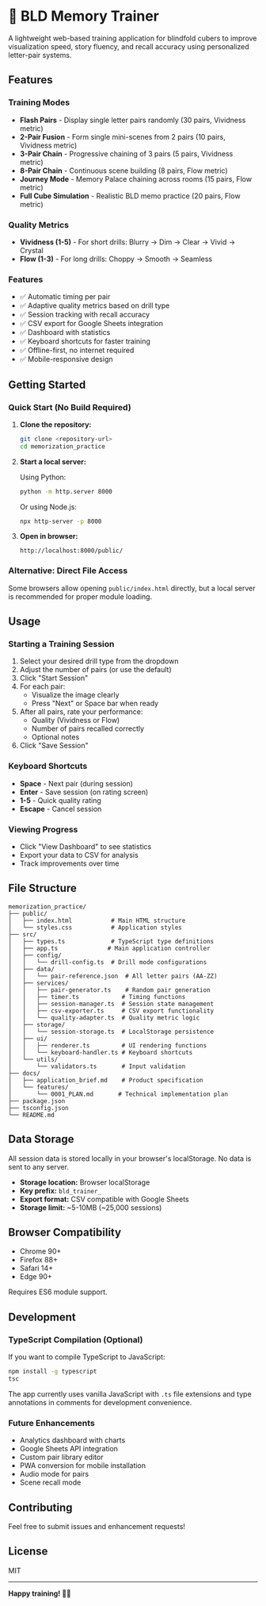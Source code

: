 # 🧠 BLD Memory Trainer

A lightweight web-based training application for blindfold cubers to improve visualization speed, story fluency, and recall accuracy using personalized letter-pair systems.

## Features

### Training Modes

- **Flash Pairs** - Display single letter pairs randomly (30 pairs, Vividness metric)
- **2-Pair Fusion** - Form single mini-scenes from 2 pairs (10 pairs, Vividness metric)
- **3-Pair Chain** - Progressive chaining of 3 pairs (5 pairs, Vividness metric)
- **8-Pair Chain** - Continuous scene building (8 pairs, Flow metric)
- **Journey Mode** - Memory Palace chaining across rooms (15 pairs, Flow metric)
- **Full Cube Simulation** - Realistic BLD memo practice (20 pairs, Flow metric)

### Quality Metrics

- **Vividness (1-5)** - For short drills: Blurry → Dim → Clear → Vivid → Crystal
- **Flow (1-3)** - For long drills: Choppy → Smooth → Seamless

### Features

- ✅ Automatic timing per pair
- ✅ Adaptive quality metrics based on drill type
- ✅ Session tracking with recall accuracy
- ✅ CSV export for Google Sheets integration
- ✅ Dashboard with statistics
- ✅ Keyboard shortcuts for faster training
- ✅ Offline-first, no internet required
- ✅ Mobile-responsive design

## Getting Started

### Quick Start (No Build Required)

1. **Clone the repository:**
   ```bash
   git clone <repository-url>
   cd memorization_practice
   ```

2. **Start a local server:**
   
   Using Python:
   ```bash
   python -m http.server 8000
   ```
   
   Or using Node.js:
   ```bash
   npx http-server -p 8000
   ```

3. **Open in browser:**
   ```
   http://localhost:8000/public/
   ```

### Alternative: Direct File Access

Some browsers allow opening `public/index.html` directly, but a local server is recommended for proper module loading.

## Usage

### Starting a Training Session

1. Select your desired drill type from the dropdown
2. Adjust the number of pairs (or use the default)
3. Click "Start Session"
4. For each pair:
   - Visualize the image clearly
   - Press "Next" or Space bar when ready
5. After all pairs, rate your performance:
   - Quality (Vividness or Flow)
   - Number of pairs recalled correctly
   - Optional notes
6. Click "Save Session"

### Keyboard Shortcuts

- **Space** - Next pair (during session)
- **Enter** - Save session (on rating screen)
- **1-5** - Quick quality rating
- **Escape** - Cancel session

### Viewing Progress

- Click "View Dashboard" to see statistics
- Export your data to CSV for analysis
- Track improvements over time

## File Structure

```
memorization_practice/
├── public/
│   ├── index.html           # Main HTML structure
│   └── styles.css           # Application styles
├── src/
│   ├── types.ts             # TypeScript type definitions
│   ├── app.ts              # Main application controller
│   ├── config/
│   │   └── drill-config.ts  # Drill mode configurations
│   ├── data/
│   │   └── pair-reference.json  # All letter pairs (AA-ZZ)
│   ├── services/
│   │   ├── pair-generator.ts    # Random pair generation
│   │   ├── timer.ts            # Timing functions
│   │   ├── session-manager.ts  # Session state management
│   │   ├── csv-exporter.ts     # CSV export functionality
│   │   └── quality-adapter.ts  # Quality metric logic
│   ├── storage/
│   │   └── session-storage.ts  # LocalStorage persistence
│   ├── ui/
│   │   ├── renderer.ts         # UI rendering functions
│   │   └── keyboard-handler.ts # Keyboard shortcuts
│   └── utils/
│       └── validators.ts       # Input validation
├── docs/
│   ├── application_brief.md    # Product specification
│   └── features/
│       └── 0001_PLAN.md       # Technical implementation plan
├── package.json
├── tsconfig.json
└── README.md
```

## Data Storage

All session data is stored locally in your browser's localStorage. No data is sent to any server.

- **Storage location:** Browser localStorage
- **Key prefix:** `bld_trainer_`
- **Export format:** CSV compatible with Google Sheets
- **Storage limit:** ~5-10MB (~25,000 sessions)

## Browser Compatibility

- Chrome 90+
- Firefox 88+
- Safari 14+
- Edge 90+

Requires ES6 module support.

## Development

### TypeScript Compilation (Optional)

If you want to compile TypeScript to JavaScript:

```bash
npm install -g typescript
tsc
```

The app currently uses vanilla JavaScript with `.ts` file extensions and type annotations in comments for development convenience.

### Future Enhancements

- Analytics dashboard with charts
- Google Sheets API integration
- Custom pair library editor
- PWA conversion for mobile installation
- Audio mode for pairs
- Scene recall mode

## Contributing

Feel free to submit issues and enhancement requests!

## License

MIT

---

**Happy training! 🎲🧠**
